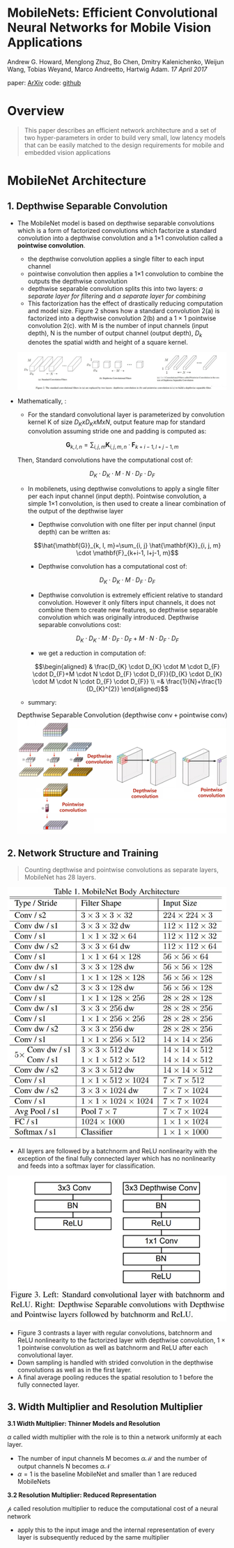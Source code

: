 # MobileNets: Efficient Convolutional Neural Networks for Mobile Vision Applications
Andrew G. Howard, Menglong Zhuz, Bo Chen, Dmitry Kalenichenko, Weijun Wang, Tobias Weyand, Marco Andreetto, Hartwig Adam. _17 April 2017_

paper: [ArXiv](https://arxiv.org/pdf/1704.04861.pdf)
code: [github](https://github.com/tensorflow/tensorflow/blob/v2.4.1/tensorflow/python/keras/applications/mobilenet.py)

# Overview
> This paper describes an efficient network architecture and a set of two hyper-parameters in order to build very small, low latency models that can be easily matched to the design requirements for mobile and embedded vision applications

# MobileNet Architecture

## 1. Depthwise Separable Convolution

- The MobileNet model is based on depthwise separable convolutions which is a form of factorized convolutions which factorize a standard convolution into a depthwise convolution and a 1×1 convolution called a **pointwise convolution**.
  - the depthwise convolution applies a single filter to each input channel
  - pointwise convolution then applies a 1×1 convolution to combine the outputs the depthwise convolution
  - depthwise separable convolution splits this into two layers: _a separate layer for filtering_ and _a separate layer for combining_
  - This factorization has the effect of drastically reducing computation and model size. Figure 2 shows how a standard convolution 2(a) is factorized into a depthwise convolution 2(b) and a 1 × 1 pointwise convolution 2(c). with M is the number of input channels (input depth), N is the number of output channel (output depth), $D_k$ denotes  the spatial width and height of a square kernel.
  
  ![fig2](../../asset/images/Architectures/mobilenet_v1_f1.jpg)

- Mathematically, :
  - For the standard convolutional layer is parameterized by convolution kernel K of size $D_K x D_K x M x N$, output feature map for standard convolution assuming stride one and padding is computed as:
  
  $$\mathbf{G}_{k, l, n}=\sum_{i, j, m} \mathbf{K}_{i, j, m, n} \cdot \mathbf{F}_{k+i-1, l+j-1, m}$$

  Then, Standard convolutions have the computational cost of:

  $$D_{K} \cdot D_{K} \cdot M \cdot N \cdot D_{F} \cdot D_{F}$$

  - In mobilenets, using depthwise convolutions to apply a single filter per each input channel (input depth). Pointwise convolution, a simple 1×1 convolution, is then used to create a linear combination of the output of the depthwise layer
    - Depthwise convolution with one filter per input channel (input depth) can be written as:
  
    $$\hat{\mathbf{G}}_{k, l, m}=\sum_{i, j} \hat{\mathbf{K}}_{i, j, m} \cdot \mathbf{F}_{k+i-1, l+j-1, m}$$

    - Depthwise convolution has a computational cost of:

    $$D_{K} \cdot D_{K} \cdot M \cdot D_{F} \cdot D_{F}$$

    - Depthwise convolution is extremely efficient relative to standard convolution. However it only filters input channels, it does not combine them to create new features, so depthwise separable convolution which was originally introduced. Depthwise separable convolutions cost:
  
    $$D_{K} \cdot D_{K} \cdot M \cdot D_{F} \cdot D_{F}+M \cdot N \cdot D_{F} \cdot D_{F}$$
  
    - we get a reduction in computation of:

    $$\begin{aligned}
    & \frac{D_{K} \cdot D_{K} \cdot M \cdot D_{F} \cdot D_{F}+M \cdot N \cdot D_{F} \cdot D_{F}}{D_{K} \cdot D_{K} \cdot M \cdot N \cdot D_{F} \cdot D_{F}} \\
    =& \frac{1}{N}+\frac{1}{D_{K}^{2}}
    \end{aligned}$$

  - summary:

  ![recap](../../asset/images/Architectures/mobilenet_v1_recap.jpg)

## 2. Network Structure and Training

> Counting depthwise and pointwise convolutions as separate layers, MobileNet has 28 layers.

![table1](../../asset/images/Architectures/mobilenet_v1_t1.jpg)

* All layers are followed by a batchnorm and ReLU nonlinearity with the exception of the final fully connected layer which has no nonlinearity and feeds into a softmax layer for classification.

![fig2](../../asset/images/Architectures/mobilenet_v1_f2.jpg)

* Figure 3 contrasts a layer with regular convolutions, batchnorm and ReLU nonlinearity to the factorized layer with depthwise convolution, 1 × 1 pointwise convolution as well as batchnorm and ReLU after each convolutional layer. 
* Down sampling is handled with strided convolution in the depthwise convolutions as well as in the first layer.
*  A final average pooling reduces the spatial resolution to 1 before the fully connected layer. 

## 3. Width Multiplier and Resolution Multiplier

**3.1 Width Multiplier: Thinner Models and Resolution**

$\alpha$ called width multiplier with the role is to thin a network uniformly at each layer.

-  The number of input channels M becomes $\alpha \mathcal{M}$ and the number of output channels N becomes $\alpha \mathcal{N}$
-  $\alpha = 1$ is the baseline MobileNet and smaller than 1 are reduced MobileNets

**3.2 Resolution Multiplier: Reduced Representation**

$\mathcal{p}$ called  resolution multiplier to reduce the computational cost of a neural network 

- apply this to the input image and the internal representation of every layer is subsequently reduced by the same multiplier
